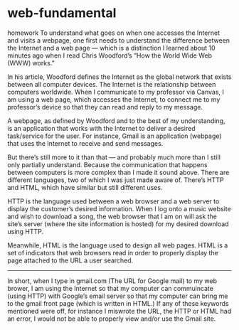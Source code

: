 # web-fundamental
homework
To understand what goes on when one accesses the Internet and visits a webpage, one first needs to understand the difference between the Internet and a web page — which is a distinction I learned about 10 minutes ago when I read Chris Woodford’s “How the World Wide Web (WWW) works.”

In his article, Woodford defines the Internet as the global network that exists between all computer devices. The Internet is the relationship between computers worldwide. When I communicate to my professor via Canvas, I am using a web page, which accesses the Internet, to connect me to my professor’s device so that they can read and reply to my message. 

A webpage, as defined by Woodford and to the best of my understanding, is an application that works with the Internet to deliver a desired task/service for the user. For instance, Gmail is an application (webpage) that uses the Internet to receive and send messages. 

But there’s still more to it than that — and probably much more than I still only partially understand. Because the communication that happens between computers is more complex than I made it sound above. There are different languages, two of which I was just made aware of. There’s HTTP and HTML, which have similar but still different uses. 

HTTP is the language used between a web browser and a web server to display the customer’s desired information. When I log onto a music website and wish to download a song, the web browser that I am on will ask the site’s server (where the site information is hosted) for my desired download using HTTP. 

Meanwhile, HTML is the language used to design all web pages. HTML is a set of indicators that web browsers read in order to properly display the page attached to the URL a user searched.

---

In short, when I type in gmail.com (The URL for Google mail) to my web brower, I am using the Internet so that my computer can commuincate (using HTTP) with Google’s email server so that my computer can bring me to the gmail front page (which is written in HTML.) If any of these keywords mentioned were off, for instance I miswrote the URL, the HTTP or HTML had an error, I would not be able to properly view and/or use the Gmail site. 
